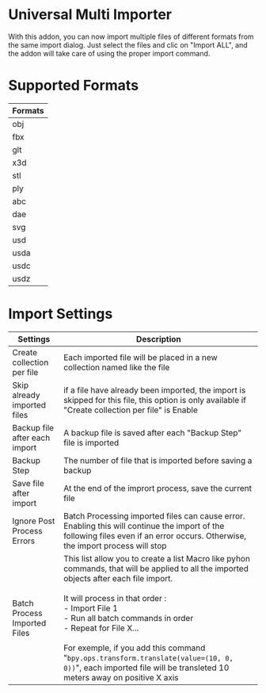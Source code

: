 # Universal Multi Importer
With this addon, you can now import multiple files of different formats from the same import dialog. Just select the files and clic on "Import ALL",  and the addon will take care of using the proper import command.

# Supported Formats
| Formats | 
| ----------- | 
| obj |
| fbx |
| glt |
| x3d |
| stl |
| ply |
| abc |
| dae |
| svg |
| usd |
| usda |
| usdc |
| usdz |

# Import Settings
| Settings | Description |
| ----------- | ----------- |
| Create collection per file | Each imported file will be placed in a new collection named like the file |
| Skip already imported files | if a file have already been imported, the import is skipped for this file, this option is only available if "Create collection per file" is Enable |
| Backup file after each import | A backup file is saved after each "Backup Step" file is imported |
| Backup Step | The number of file that is imported before saving a backup |
| Save file after import | At the end of the imprort process, save the current file |
| Ignore Post Process Errors | Batch Processing imported files can cause error. Enabling this will continue the import of the following files even if an error occurs. Otherwise, the import process will stop |
| Batch Process Imported Files | This list allow you to create a list Macro like pyhon commands, that will be applied to all the imported objects after each file import.<br><br> It will process in that order :<br> - Import File 1<br>-  Run all batch commands in order<br>-  Repeat for File X...  <br><br>For exemple, if you add this command "`bpy.ops.transform.translate(value=(10, 0, 0))`", each imported file will be transleted 10 meters away on positive X axis |
